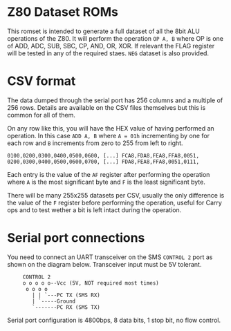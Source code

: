 
Z80 Dataset ROMs
================

This romset is intended to generate a full dataset of all the 8bit ALU
operations of the Z80. It will perform the operation `OP A, B` where OP
is one of ADD, ADC, SUB, SBC, CP, AND, OR, XOR. If relevant the FLAG register
will be tested in any of the required staes. `NEG` dataset is also provided.

CSV format
==========

The data dumped through the serial port has 256 columns and a multiple of 256
rows. Details are available on the CSV files themselves but this is common for
all of them.

On any row like this, you will have the HEX value of having performed an
operation. In this case `ADD A, B` where `A = 01h` incrementing by one for each
row and `B` increments from zero to 255 from left to right.

    0100,0200,0300,0400,0500,0600, [...] FCA8,FDA8,FEA8,FFA8,0051,
    0200,0300,0400,0500,0600,0700, [...] FDA8,FEA8,FFA8,0051,0111,

Each entry is the value of the `AF` register after performing the operation
where `A` is the most significant byte and `F` is the least significant byte.

There will be many 255x255 datasets per CSV, usually the only difference is the
value of the `F` register before performing the operation, useful for Carry ops
and to test wether a bit is left intact during the operation.

Serial port connections
=======================

You need to connect an UART transceiver on the SMS `CONTROL 2` port as shown
on the diagram below. Transceiver input must be 5V tolerant.

         CONTROL 2
         o o o o o--Vcc (5V, NOT required most times)
          o o o o
            | | `---PC TX (SMS RX)
            | `-----Ground
            `-------PC RX (SMS TX)

Serial port configuration is 4800bps, 8 data bits, 1 stop bit, no flow control.
